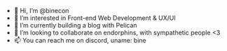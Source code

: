 - 👋 Hi, I’m @binecon
- 👀 I’m interested in Front-end Web Development & UX/UI
- 🌱 I’m currently building a blog with Pelican
- 💞️ I’m looking to collaborate on endorphins, with sympathetic people <3
- 📫 You can reach me on discord, uname: bine

<!---
binecon/binecon is a ✨ special ✨ repository because its `README.md` (this file) appears on your GitHub profile.
You can click the Preview link to take a look at your changes.
--->

